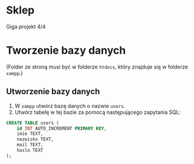 # Sklep
Giga projekt 4/4

# Tworzenie bazy danych

(Folder ze stroną musi być w folderze `htdocs`, który znajduje się w folderze `xampp`.)

## Utworzenie bazy danych

1. W `xampp` utwórz bazę danych o nazwie `users`.
2. Utwórz tabelę w tej bazie za pomocą następującego zapytania SQL:

```sql
CREATE TABLE users (
    id INT AUTO_INCREMENT PRIMARY KEY,
    imie TEXT,
    nazwisko TEXT,
    mail TEXT,
    haslo TEXT
);
```
